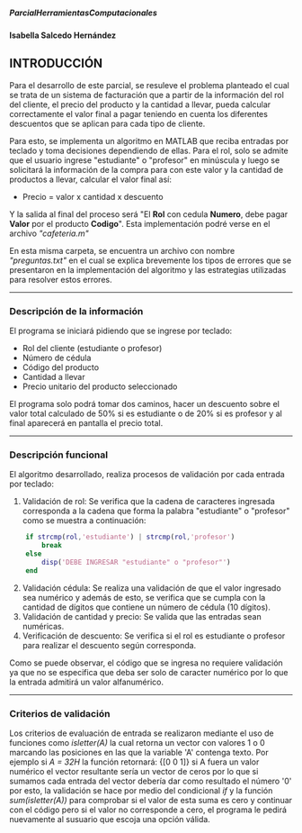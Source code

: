 ##### ParcialHerramientasComputacionales
#### Isabella Salcedo Hernández

## INTRODUCCIÓN
Para el desarrollo de este parcial, se resuleve el problema planteado el cual se trata de un sistema de facturación que a partir de la información del rol del cliente, el precio del producto y la cantidad a llevar, pueda calcular correctamente el valor final a pagar teniendo en cuenta los diferentes descuentos que se aplican para cada tipo de cliente.

Para esto, se implementa un algoritmo en MATLAB que reciba entradas por teclado y toma decisiones dependiendo de ellas. Para el rol, solo se admite que el usuario ingrese "estudiante" o "profesor" en minúscula y luego se solicitará la información de la compra para con este valor y la cantidad de productos a llevar, calcular el valor final así: 

* Precio = valor x cantidad x descuento

Y la salida al final del proceso será "El **Rol** con cedula **Numero**, debe pagar **Valor** por el producto **Codigo**". Esta implementación podré verse en el archivo *"cafeteria.m"*

En esta misma carpeta, se encuentra un archivo con nombre *"preguntas.txt"* en el cual se explica brevemente los tipos de errores que se presentaron en la implementación del algoritmo y las estrategias utilizadas para resolver estos errores.
___

### Descripción de la información
El programa se iniciará pidiendo que se ingrese por teclado:

* Rol del cliente (estudiante o profesor)
* Número de cédula 
* Código del producto
* Cantidad a llevar 
* Precio unitario del producto seleccionado

El programa solo podrá tomar dos caminos, hacer un descuento sobre el valor total calculado de 50% si es estudiante o de 20% si es profesor y al final aparecerá en pantalla el precio total.
___

### Descripción funcional
El algoritmo desarrollado, realiza procesos de validación por cada entrada por teclado:
1. Validación de rol: Se verifica que la cadena de caracteres ingresada corresponda a la cadena que forma la palabra "estudiante" o "profesor" como se muestra a continuación:

~~~ matlab
    if strcmp(rol,'estudiante') | strcmp(rol,'profesor')
        break
    else
        disp('DEBE INGRESAR "estudiante" o "profesor"')
    end
~~~
2. Validación cédula: Se realiza una validación de que el valor ingresado sea numérico y además de esto, se verifica que se cumpla con la cantidad de dígitos que contiene un número de cédula (10 dígitos).
3. Validación de cantidad y precio: Se valida que las entradas sean numéricas.
4. Verificación de descuento: Se verifica si el rol es estudiante o profesor para realizar el descuento según corresponda.

Como se puede observar, el código que se ingresa no requiere validación ya que no se especifica que deba ser solo de caracter numérico por lo que la entrada admitirá un valor alfanumérico.
___

### Criterios de validación
Los criterios de evaluación de entrada se realizaron mediante el uso de funciones como *isletter(A)* la cual retorna un vector con valores 1 o 0 marcando las posiciones en las que la variable 'A' contenga texto. Por ejemplo si *A = 32H* la función retornará: {[0 0 1]} si A fuera un valor numérico el vector resultante sería un vector de ceros por lo que si sumamos cada entrada del vector debería dar como resultado el número '0' por esto, la validación se hace por medio del condicional *if* y la función *sum(isletter(A))* para comprobar si el valor de esta suma es cero y continuar con el código pero si el valor no corresponde a cero, el programa le pedirá nuevamente al susuario que escoja una opción válida.
